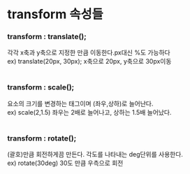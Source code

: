 # transform 속성들

### transform : translate();

각각 x축과 y축으로 지정한 만큼 이동한다.px대신 %도 가능하다</br>
ex) translate(20px, 30px); x축으로 20px, y축으로 30px이동
</br>
</br>
### transform : scale();

요소의 크기를 변경하는 태그이며 (좌우,상하)로 늘어난다.</br>
ex) scale(2,1.5) 좌우는 2배로 늘어나고, 상하는 1.5배 늘어났다.
</br>
</br>
### transform : rotate();

(괄호)만큼 회전하게끔 만든다. 각도를 나타내는 deg단위를 사용한다.</br>
ex) rotate(30deg) 30도 만큼 우측으로 회전
